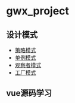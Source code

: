# gwx_project
## 设计模式
* [策略模式](https://github.com/guanwanxiao/gwx_project/tree/master/src/page/modules/designPatterns/strategy)
* [单例模式](https://github.com/guanwanxiao/gwx_project/tree/master/src/page/modules/designPatterns/single)
* [观察者模式](https://github.com/guanwanxiao/gwx_project/tree/master/src/page/modules/designPatterns/observer)
* [工厂模式](https://github.com/guanwanxiao/gwx_project/tree/master/src/page/modules/designPatterns/工厂模式)
## vue源码学习
